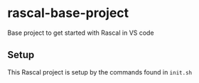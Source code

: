 # rascal-base-project
Base project to get started with Rascal in VS code


## Setup
This Rascal project is setup by the commands found in `init.sh`

